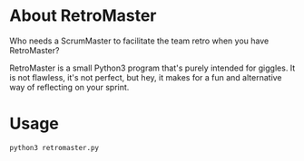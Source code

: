 # About RetroMaster

Who needs a ScrumMaster to facilitate the team retro when you have RetroMaster?

RetroMaster is a small Python3 program that's purely intended for giggles. It is
not flawless, it's not perfect, but hey, it makes for a fun and alternative way
of reflecting on your sprint.

# Usage
```bash
python3 retromaster.py
```
